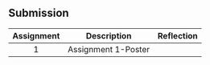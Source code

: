 ## Submission
| Assignment | Description  | Reflection |
| :-----: |  ------ | :-----: | 
| 1 | Assignment 1-Poster | 
